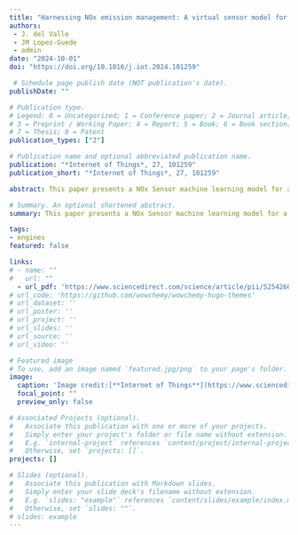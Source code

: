 ```yaml
---
title: "Harnessing NOx emission management: A virtual sensor model for natural gas power generation engines with active pre-chamber"
authors:
 - J. del Valle
 - JM Lopez-Guede
 - admin
date: "2024-10-01"
doi: "https://doi.org/10.1016/j.iot.2024.101259"

 # Schedule page publish date (NOT publication's date).
publishDate: ""

# Publication type.
# Legend: 0 = Uncategorized; 1 = Conference paper; 2 = Journal article;
# 3 = Preprint / Working Paper; 4 = Report; 5 = Book; 6 = Book section;
# 7 = Thesis; 8 = Patent
publication_types: ["2"]

# Publication name and optional abbreviated publication name.
publication: "*Internet of Things*, 27, 101259"
publication_short: "*Internet of Things*, 27, 101259"

abstract: This paper presents a NOx Sensor machine learning model for a highly efficient 2MW power generation lean burn gas engine with an active pre-chamber. As gas power generation continues to evolve, engine efficiency and the accurate measurement of NOx emissions has taken on greater importance. However, the working life of existing NOx sensors pales in comparison to the lifecycle of an engine. This paper studies a series of machine learning NOx sensor models and carries out a comparative analysis. We introduce a predictive analytics model used for monitoring the emissions of active pre-chamber gas engines. This real deployment aims to detect the deviations in emissions across an entire fleet of gas engines, even when no physical sensors are installed in the engines. Finally, a model has been implemented that allows the prediction of NOx values, in engines that did not have them initially, with a 5–10 % precision. For example, with NOx at 120 ppm, the virtual sensor provides values close to +-10 ppm. It has been observed that such features as the setpoint value of the active pre-chamber gas pressure, in a lean burn gas engine with active pre-chamber, are among those parameters that have the greatest impact on the model estimation.

# Summary. An optional shortened abstract.
summary: This paper presents a NOx Sensor machine learning model for a highly efficient 2MW power generation lean burn gas engine with an active pre-chamber. .

tags:
- engines
featured: false

links:
# - name: ""
#   url: ""
  - url_pdf: 'https://www.sciencedirect.com/science/article/pii/S2542660524002002'
# url_code: 'https://github.com/wowchemy/wowchemy-hugo-themes'
# url_dataset: ''
# url_poster: ''
# url_project: ''
# url_slides: ''
# url_source: ''
# url_video: ''

# Featured image
# To use, add an image named `featured.jpg/png` to your page's folder. 
image:
  caption: 'Image credit:[**Internet of Things**](https://www.sciencedirect.com/science/article/pii/S2542660524002002)'
  focal_point: ""
  preview_only: false

# Associated Projects (optional).
#   Associate this publication with one or more of your projects.
#   Simply enter your project's folder or file name without extension.
#   E.g. `internal-project` references `content/project/internal-project/index.md`.
#   Otherwise, set `projects: []`.
projects: []

# Slides (optional).
#   Associate this publication with Markdown slides.
#   Simply enter your slide deck's filename without extension.
#   E.g. `slides: "example"` references `content/slides/example/index.md`.
#   Otherwise, set `slides: ""`.
# slides: example
---
```


